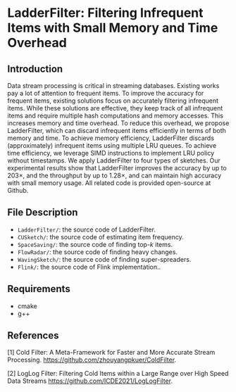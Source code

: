 # LadderFilter: Filtering Infrequent Items with Small Memory and Time Overhead

## Introduction

Data stream processing is critical in streaming databases. Existing works pay a lot of attention to frequent items. To improve the accuracy for frequent items, existing solutions focus on accurately filtering infrequent items. While these solutions are effective, they keep track of all infrequent items and require multiple hash computations and memory accesses. This increases memory and time overhead. To reduce this overhead, we propose LadderFilter, which can discard infrequent items efficiently in terms of both memory and time. To achieve memory efficiency, LadderFilter discards (approximately) infrequent items using multiple LRU queues. To achieve time efficiency, we leverage SIMD instructions to implement LRU policy without timestamps. We apply LadderFilter to four types of sketches. Our experimental results show that LadderFilter improves the accuracy by up to 203×, and the throughput by up to 1.28×, and can maintain high accuracy with small memory usage. All related code is provided open-source at Github.



## File Description

*  `LadderFilter/`: the source code of LadderFilter.
*  `CUSketch/`: the source code of estimating item frequency.
*  `SpaceSaving/`: the source code of finding top-$k$ items.
*  `FlowRadar/`: the source code of finding heavy changes.
*  `WavingSketch/`: the source code of finding super-spreaders.
*  `Flink/`: the source code of Flink implementation..



## Requirements

- cmake
- g++



## References

[1] Cold Filter: A Meta-Framework for Faster and More Accurate Stream Processing. https://github.com/zhouyangpkuer/ColdFilter.

[2] LogLog Filter: Filtering Cold Items within a Large Range over High Speed Data Streams https://github.com/ICDE2021/LogLogFilter.

